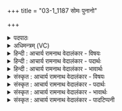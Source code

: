 +++
title = "03-1_1187 सोमः पुनानो"

+++
<details><summary>पदपाठः</summary>

सो꣡मः꣢꣯। पु꣣नानः꣢। अ꣣र्षति। स꣣ह꣡स्र꣢धारः। स꣣ह꣡स्र꣢। धा꣣रः। अ꣡त्य꣢꣯विः। अ꣡ति꣢꣯। अ꣣विः। वायोः꣢। इ꣡न्द्र꣢꣯स्य। नि꣣ष्कृत꣢म्। निः꣣। कृत꣢म्। ११८७।
</details>

<details><summary>अधिमन्त्रम् (VC)</summary>

- पवमानः सोमः
- असितः काश्यपो देवलो वा
- गायत्री
- षड्जः
</details>

<details><summary>हिन्दी : आचार्य रामनाथ वेदालंकार - विषयः</summary>

प्रथम मन्त्र में परमात्मा का वर्णन किया गया है।
</details>

<details><summary>हिन्दी : आचार्य रामनाथ वेदालंकार - पदार्थः</summary>

पदार्थान्वयभाषाः -  (पुनानः)पवित्र करता हुआ, (सहस्रधारः)अनन्त आनन्द-धाराओंवाला, (सोमः)रस का भण्डार परमेश्वर(अत्यविः)पृथिवी को अर्थात् पार्थिवतत्त्वप्रधान अन्नमयकोश को अतिक्रान्त करके(वायोः)प्राण के या गतिशील मन के और(इन्द्रस्य)बुद्धि वा जीवात्मा के(निष्कृतम्)घर में,अर्थात् प्राणमयकोश,मनोमयकोश,विज्ञानमयकोश एवं आनन्दमयकोश में(अर्षति)पहुँचता है ॥१॥
</details>

<details><summary>हिन्दी : आचार्य रामनाथ वेदालंकार - भावार्थः</summary>

भावार्थभाषाः -  उपासक जब स्थूल शरीर से मन को हटाकर प्राण,मन बुद्धि और जीवात्मा में परमात्मा को प्रतिष्ठापित कर लेता है,तब उसके आनन्दरस की धार में मग्न हुआ वह परमानन्द का अनुभव करता है ॥१॥
</details>

<details><summary>संस्कृत : आचार्य रामनाथ वेदालंकार - विषयः</summary>

तत्रादौ परमात्मानं वर्णयति।
</details>

<details><summary>संस्कृत : आचार्य रामनाथ वेदालंकार - पदार्थः</summary>

पदार्थान्वयभाषाः -  (पुनानः)पवित्रीकुर्वन्(सहस्रधारः)अनन्तधारः(सोमः)रसनिधिः परमेश्वरः(अत्यविः)अविं भूमिम् पार्थिवतत्त्वप्रधानम् अन्नमयकोशमिति यावत् अतिक्रान्तः सन्।[अविम् अतिक्रान्तः इति अत्यविः। ‘प्रादयो गताद्यर्थे द्वितीयया’। अ० २।२।१८ वा० इत्यनेन तत्पुरुषसमासः।] (वायोः)प्राणस्य गतिशीलस्य मनसो वा(इन्द्रस्य)बुद्धेर्जीवात्मनश्च(निष्कृतम्)गृहम्,प्राणलोकं मनोलोकं विज्ञानलोकं जीवात्मलोकं चेत्यर्थः(अर्षति)गच्छति ॥१॥
</details>

<details><summary>संस्कृत : आचार्य रामनाथ वेदालंकार - भावार्थः</summary>

भावार्थभाषाः -  उपासको यदा स्थूलाद् देहान्मनो निवर्त्य प्राणे मनसि बुद्धौ जीवात्मनि च परमात्मानं प्रतिष्ठापयति तदा तद्रसधारामग्नः सन् स परमानन्दमनुभवति ॥१॥
</details>

<details><summary>संस्कृत : आचार्य रामनाथ वेदालंकार - पादटिप्पनी</summary>

टिप्पणी:   १.ऋ० ९।१३।१।
</details>